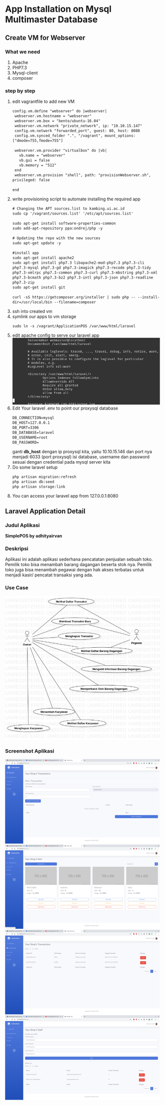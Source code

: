 # App Installation on Mysql Multimaster Database
## Create VM for Webserver
### What we need
1. Apache
2. PHP7.3
3. Mysql-client
4. composer
### step by step
1. edit vagrantfile to add new VM
   ```
   config.vm.define "webserver" do |webserver|
    webserver.vm.hostname = "webserver"
    webserver.vm.box = "bento/ubuntu-16.04"
    webserver.vm.network "private_network", ip: "10.10.15.147"
    config.vm.network "forwarded_port", guest: 80, host: 8080
    config.vm.synced_folder ".", "/vagrant", mount_options: ["dmode=755,fmode=755"]

    webserver.vm.provider "virtualbox" do |vb|
      vb.name = "webserver"
      vb.gui = false
      vb.memory = "512"
    end
    webserver.vm.provision "shell", path: "provisionWebserver.sh", privileged: false

   end
   ```
2. write provisioning script to automate installing the required app
   ```
   # Changing the APT sources.list to kambing.ui.ac.id
   sudo cp '/vagrant/sources.list' '/etc/apt/sources.list'

   sudo apt-get install software-properties-common
   sudo add-apt-repository ppa:ondrej/php -y

   # Updating the repo with the new sources
   sudo apt-get update -y

   #install app
   sudo apt-get install apache2
   sudo apt-get install php7.3 libapache2-mod-php7.3 php7.3-cli php7.3-mysql php7.3-gd php7.3-imagick php7.3-recode php7.3-tidy php7.3-xmlrpc php7.3-common php7.3-curl php7.3-mbstring php7.3-xml php7.3-bcmath php7.3-bz2 php7.3-intl php7.3-json php7.3-readline php7.3-zip
   sudo apt-get install git

   curl -sS https://getcomposer.org/installer | sudo php -- --install-dir=/usr/local/bin --filename=composer
   ```
3. ssh into created vm
4. symlink our apps to vm storage
   ```
   sudo ln -s /vagrant/ApplicationPOS /var/www/html/laravel
   ```
5. edit apache config to serve our laravel app
   ![](https://github.com/adhityairvan/mysql-distributed-system/raw/master/image/Screenshot%20from%202019-10-14%2002-40-28.png)
6. Edit Your laravel .env to point our proxysql database
   ```
   DB_CONNECTION=mysql
   DB_HOST=127.0.0.1
   DB_PORT=3306
   DB_DATABASE=laravel
   DB_USERNAME=root
   DB_PASSWORD=
   ```
   ganti **db_host** dengan ip proxysql kita, yaitu 10.10.15.146 dan port nya menjadi 6033 (port proxysql)
   isi database, username dan password sesuai dengan credential pada mysql server kita
7. Do some laravel setup
   ```
   php artisan migration:refresh
   php artisan db:seed
   php artisan storage:link
   ```
8. You can access your laravel app from 127.0.0.1:8080

## Laravel Application Detail
### Judul Aplikasi
**SimplePOS by adhityairvan**
### Deskripsi
Aplikasi ini adalah aplikasi sederhana pencatatan penjualan sebuah toko. Pemilik toko bisa menambah barang dagangan beserta stok nya. Pemilik toko juga bisa menambah pegawai dengan hak akses terbatas untuk menjadi kasir/ pencatat transaksi yang ada.
### Use Case
![](https://github.com/adhityairvan/mysql-distributed-system/raw/master/image/UseCaseDiagram1.png)
### Screenshot Aplikasi
![](https://github.com/adhityairvan/mysql-distributed-system/raw/master/image/Screenshot%20from%202019-10-14%2002-49-42.png)
![](https://github.com/adhityairvan/mysql-distributed-system/raw/master/image/Screenshot%20from%202019-10-14%2002-50-14.png)
![](https://github.com/adhityairvan/mysql-distributed-system/raw/master/image/Screenshot%20from%202019-10-14%2002-50-20.png)
![](https://github.com/adhityairvan/mysql-distributed-system/raw/master/image/Screenshot%20from%202019-10-14%2002-50-23.png)
